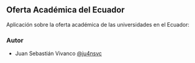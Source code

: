 ## Oferta Académica del Ecuador
Aplicación sobre la oferta académica de las universidades en el Ecuador:

### Autor
* Juan Sebastián Vivanco [@ju4nsvc](https://twitter.com/ju4n5vc)


